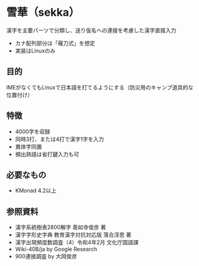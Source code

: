 # 雪華（sekka）
漢字を主要パーツで分類し、送り仮名への連接を考慮した漢字直接入力

- カナ配列部分は「薙刀式」を想定
- 実装はLinuxのみ

## 目的
IMEがなくてもLinuxで日本語を打てるようにする（防災用のキャンプ道具的な位置付け）

## 特徴
- 4000字を収録
- 同時3打、または4打で漢字1字を入力
- 異体字同置
- 頻出熟語は省打鍵入力も可

## 必要なもの
- KMonad 4.2以上

## 参照資料
- 漢字系統樹表2800解字 善如寺俊彦 著
- 漢字字形史字典 教育漢字対抗対応版 落合淳思 著
- 漢字出現頻度数調査（4）令和4年2月 文化庁国語課
- Wiki-40B/ja by Google Research
- 900連接調査 by 大岡俊彦
